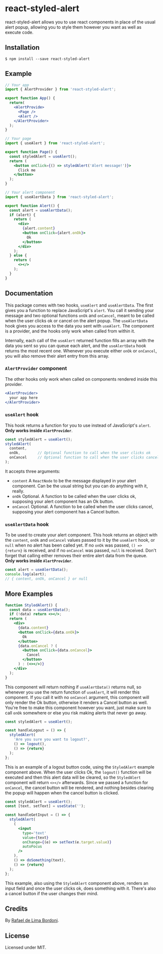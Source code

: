 # react-styled-alert

react-styled-alert allows you to use react components in place of the usual alert popup, allowing you to style them however you want as well as execute code.

## Installation

```
$ npm install --save react-styled-alert
```

## Example

```jsx
// Your app
import { AlertProvider } from 'react-styled-alert';

export function App() {
  return(
    <AlertProvide>
      <Page />
      <Alert />
    </AlertProvider>
  );
}

// Your page
import { useAlert } from 'react-styled-alert';

export function Page() {
  const styledAlert = useAlert();
  return (
    <button onClick={() => styledAlert('Alert message!')}>
      Click me
    </button>
  );
}

// Your alert component
import { useAlertData } from 'react-styled-alert';

export function Alert() {
  const alert = useAlertData();
  if (alert) {
    return (
      <div>
        {alert.content}
        <button onClick={alert.onOk}>
          Ok
        </button>
      </div>
    );
  } else {
    return (
      <></>
    );
  }
}
```

## Documentation

This package comes with two hooks, `useAlert` and `useAlertData`. The first gives you a function to replace JavaScript's `alert`. You call it sending your message and two optional functions `onOk` and `onCancel`, meant to be called when the user clicks ok or cancel on the alert popup. The `useAlertData` hook gives you access to the data you sent with `useAlert`. The component is a provider, and the hooks only work when called from within it.

Internally, each call of the `useAlert` returned function fills an array with the data you sent so you can queue each alert, and the `useAlertData` hook returns the most recent one. Whenever you execute either `onOk` or `onCancel`, you will also remove their alert entry from this array.

### `AlertProvider` component

The other hooks only work when called on components rendered inside this provider.

```jsx
<AlertProvider>
  your app here
</AlertProvider>
```

### `useAlert` hook

This hook returns a function for you to use instead of JavaScript's `alert`. __Only works inside `AlertProvider`__.

```jsx
const styledAlert = useAlert();
styledAlert(
  content,
  onOk,        // Optional function to call when the user clicks ok
  onCancel     // Optional function to call when the user clicks cancel
);
```

It accepts three arguments:
- `content`
  A `ReactNode` to be the message displayed in your alert component. Can be the usual string but you can do anything with it, really.
- `onOk`
  Optional. A function to be called when the user clicks ok, supposing your alert component has an Ok button.
- `onCancel`
  Optional. A function to be called when the user clicks cancel, supposing your alert component has a Cancel button.

### `useAlertData` hook

To be used to create your alert component. This hook returns an object with the `content`, `onOk` and `onCancel` values passed to it by the `useAlert` hook, or `null` when no alert has been called yet. If no `onOk` was passed, `() => {return}` is received, and if no `onCancel` was passed, `null` is received. Don't forget that calling either removes their entire alert data from the queue. __Only works inside `AlertProvider`__.

```jsx
const alert = useAlertData();
console.log(alert);
// { content, onOk, onCancel } or null
```

## More Examples

```jsx
function StyledAlert() {
  const data = useAlertData();
  if (!data) return <></>;
  return (
    <div>
      {data.content}
      <button onClick={data.onOk}>
        Ok
      </button>
      {data.onCancel ? (
        <button onClick={data.onCancel}>
          Cancel
        </button>
      ) : (<></>)}
    </div>
  );
}
```

This component will return nothing if `useAlertData()` returns null, so whenever you use the return function of `useAlert`, it will render this component. If you call it with no `onCancel` argument, this component will only render the Ok button, otherwise it renders a Cancel button as well. You're free to make this component however you want, just make sure to call `onOk` somewhere or else you risk making alerts that never go away.

```jsx
const styledAlert = useAlert();

const handleLogout = () => {
  styledAlert(
    'Are you sure you want to logout?',
    () => logout(),
    () => {return}
  );
};
```

This is an example of a logout button code, using the `StyledAlert` example component above. When the user clicks Ok, the `logout()` function will be executed and then this alert data will be cleared, so the `StyledAlert` component will return `<></>` afterwards. Since we passed a function for `onCancel`, the cancel button will be rendered, and nothing besides clearing the popup will happen when the cancel button is clicked.

```jsx
const styledAlert = useAlert();
const [text, setText] = useState('');

const handleGetInput = () => {
  styledAlert(
    (
      <input
        type='text'
        value={text}
        onChange={(e) => setText(e.target.value)}
        autoFocus
      />
    ),
    () => doSomething(text),
    () => {return}
  );
};
```

This example, also using the `StyledAlert` component above, renders an input field and once the user clicks ok, does something with it. There's also a cancel button if the user changes their mind.

## Credits

By [Rafael de Lima Bordoni](https://www.github.com/eldskald).

## License

Licensed under MIT.
